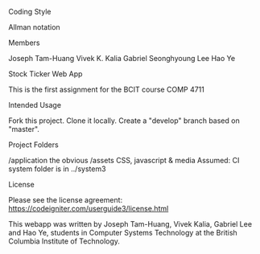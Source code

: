 Coding Style

Allman notation

Members

Joseph Tam-Huang
Vivek K. Kalia
Gabriel Seonghyoung Lee
Hao Ye

Stock Ticker Web App

This is the first assignment for the BCIT course COMP 4711

Intended Usage

Fork this project. Clone it locally. Create a "develop" branch based on "master".

Project Folders

/application	the obvious
/assets	CSS, javascript & media
Assumed: CI system folder is in ../system3

License

Please see the license agreement: https://codeigniter.com/userguide3/license.html

This webapp was written by Joseph Tam-Huang, Vivek Kalia, Gabriel Lee and Hao Ye, students in Computer 
Systems Technology at the British Columbia Institute of Technology.
